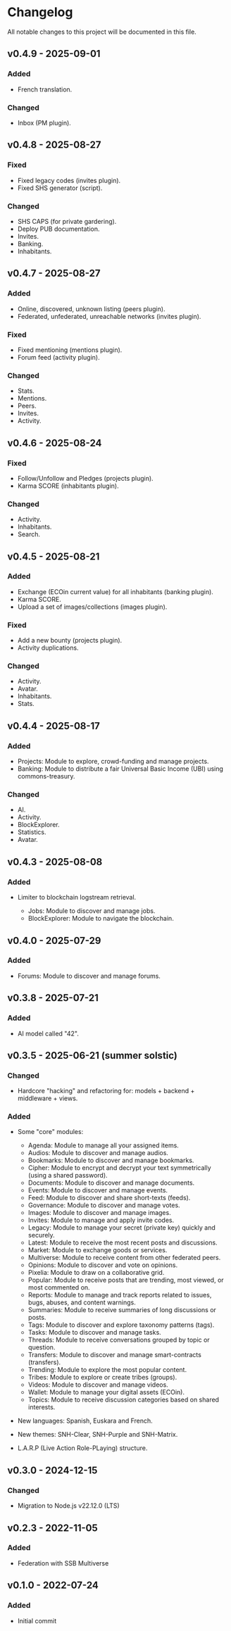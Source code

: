 # Changelog

All notable changes to this project will be documented in this file.

<!--
## [Unreleased]

### Added
### Changed
### Deprecated
### Removed
### Fixed
### Security
-->

## v0.4.9 - 2025-09-01

### Added

 + French translation.
 
### Changed

- Inbox (PM plugin).

## v0.4.8 - 2025-08-27
 
### Fixed

 + Fixed legacy codes (invites plugin).
 + Fixed SHS generator (script).
 
### Changed

- SHS CAPS (for private gardering).
- Deploy PUB documentation.
- Invites.
- Banking.
- Inhabitants.

## v0.4.7 - 2025-08-27

### Added

 + Online, discovered, unknown listing (peers plugin).
 + Federated, unfederated, unreachable networks (invites plugin).
 
### Fixed

 + Fixed mentioning (mentions plugin).
 + Forum feed (activity plugin).
 
### Changed

- Stats.
- Mentions.
- Peers.
- Invites.
- Activity.

## v0.4.6 - 2025-08-24
 
### Fixed

 + Follow/Unfollow and Pledges (projects plugin).
 + Karma SCORE (inhabitants plugin).
 
### Changed

- Activity.
- Inhabitants.
- Search.

## v0.4.5 - 2025-08-21

### Added

 + Exchange (ECOin current value) for all inhabitants (banking plugin).
 + Karma SCORE.
 + Upload a set of images/collections (images plugin).
 
### Fixed

 + Add a new bounty (projects plugin).
 + Activity duplications.
 
### Changed

- Activity.
- Avatar.
- Inhabitants.
- Stats.

## v0.4.4 - 2025-08-17

### Added

 + Projects: Module to explore, crowd-funding and manage projects.
 + Banking: Module to distribute a fair Universal Basic Income (UBI) using commons-treasury.
 
### Changed

- AI.
- Activity.
- BlockExplorer.
- Statistics.
- Avatar.

## v0.4.3 - 2025-08-08

### Added

- Limiter to blockchain logstream retrieval.

  + Jobs: Module to discover and manage jobs.
  + BlockExplorer: Module to navigate the blockchain.

## v0.4.0 - 2025-07-29

### Added

  + Forums: Module to discover and manage forums.

## v0.3.8 - 2025-07-21

### Added

- AI model called "42".

## v0.3.5 - 2025-06-21 (summer solstic)

### Changed

- Hardcore "hacking" and refactoring for: models + backend + middleware + views.

### Added

- Some "core" modules:

  + Agenda: Module to manage all your assigned items.
  + Audios: Module to discover and manage audios.
  + Bookmarks: Module to discover and manage bookmarks.
  + Cipher: Module to encrypt and decrypt your text symmetrically (using a shared password).
  + Documents: Module to discover and manage documents.
  + Events: Module to discover and manage events.
  + Feed: Module to discover and share short-texts (feeds).
  + Governance: Module to discover and manage votes.
  + Images: Module to discover and manage images.
  + Invites: Module to manage and apply invite codes.
  + Legacy: Module to manage your secret (private key) quickly and securely.
  + Latest: Module to receive the most recent posts and discussions.
  + Market: Module to exchange goods or services.
  + Multiverse: Module to receive content from other federated peers.
  + Opinions: Module to discover and vote on opinions.
  + Pixelia: Module to draw on a collaborative grid.
  + Popular: Module to receive posts that are trending, most viewed, or most commented on.
  + Reports: Module to manage and track reports related to issues, bugs, abuses, and content warnings.
  + Summaries: Module to receive summaries of long discussions or posts.
  + Tags: Module to discover and explore taxonomy patterns (tags).
  + Tasks: Module to discover and manage tasks.
  + Threads: Module to receive conversations grouped by topic or question.
  + Transfers: Module to discover and manage smart-contracts (transfers).
  + Trending: Module to explore the most popular content.
  + Tribes: Module to explore or create tribes (groups).
  + Videos: Module to discover and manage videos.
  + Wallet: Module to manage your digital assets (ECOin).
  + Topics: Module to receive discussion categories based on shared interests.

- New languages: Spanish, Euskara and French.

- New themes: SNH-Clear, SNH-Purple and SNH-Matrix.

- L.A.R.P (Live Action Role-PLaying) structure.

## v0.3.0 - 2024-12-15

### Changed

- Migration to Node.js v22.12.0 (LTS)

## v0.2.3 - 2022-11-05

### Added

- Federation with SSB Multiverse

## v0.1.0 - 2022-07-24

### Added

- Initial commit
